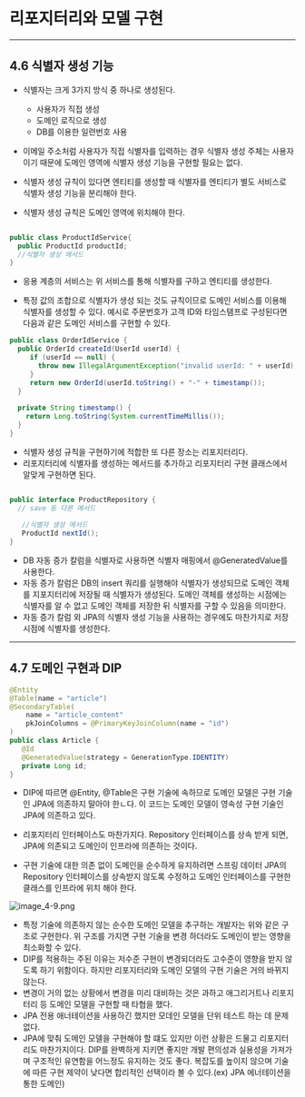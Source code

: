 # 리포지터리와 모델 구현

---

## 4.6 식별자 생성 기능

 - 식별자는 크게 3가지 방식 중 하나로 생성된다.
   - 사용자가 직접 생성
   - 도메인 로직으로 생성
   - DB를 이용한 일련번호 사용


- 이메일 주소처럼 사용자가 직접 식별자를 입력하는 경우 식별자 생성 주체는 사용자이기 때문에 도메인 영역에 식별자 생성 기능을 구현할 필요는 없다.
- 식별자 생성 규칙이 있다면 엔티티를 생성할 때 식별자를 엔티티가 별도 서비스로 식별자 생성 기능을 분리해야 한다.
- 식별자 생성 규칙은 도메인 영역에 위치해야 한다.

```java

public class ProductIdService{
  public ProductId productId;
  //식별자 생성 메서드
}
```

 - 응용 계층의 서비스는 위 서비스를 통해 식별자를 구하고 엔티티를 생성한다.

 - 특정 값의 조합으로 식별자가 생성 되는 것도 규칙이므로 도메인 서비스를 이용해 식별자를 생성할 수 있다. 예시로 주문번호가 고객 ID와 타임스탬프로 구성된다면 다음과 같은 도메인 서비스를 구현할 수 있다.

```java
public class OrderIdService {
  public OrderId createId(UserId userId) {
     if (userId == null) {
       throw new IllegalArgumentException("invalid userId: " + userId);
     }
     return new OrderId(userId.toString() + "-" + timestamp());
  }
  
  private String timestamp() {
    return Long.toString(System.currentTimeMillis());
  }
}
```

 - 식별자 생성 규칙을 구현하기에 적합한 또 다른 장소는 리포지터리다.
 - 리포지터리에 식별자를 생성하는 메서드를 추가하고 리포지터리 구현 클래스에서 알맞게 구현하면 된다.

```java

public interface ProductRepository {
  // save 등 다른 메서드
   
   //식별자 생성 메서드
   ProductId nextId();
}
```

 - DB 자동 증가 칼럼을 식별자로 사용하면 식별자 매핑에서 @GeneratedValue를 사용한다.
 - 자동 증가 칼럼은 DB의 insert 쿼리를 실행해야 식별자가 생성되므로 도메인 객체를 지포지터리에 저장될 때 식별자가 생성된다. 도메인 객체를 생성하는 시점에는 식별자를 알 수 없고 도메인 객체를 저장한 뒤 식별자를 구할 수 있음을 의미한다.
 - 자동 증가 칼럼 외 JPA의 식별자 생성 기능을 사용하는 경우에도 마찬가지로 저장 시점에 식별자를 생성한다.

---

## 4.7 도메인 구현과 DIP

```java
@Entity
@Table(name = "article")
@SecondaryTable(
    name = "article_content"
    pkJoinColumns = @PrimaryKeyJoinColumn(name = "id")    
)
public class Article {
   @Id
   @GeneratedValue(strategy = GenerationType.IDENTITY)
   private Long id;
}
```
 - DIP에 따르면 @Entity, @Table은 구현 기술에 속하므로 도메인 모델은 구현 기술인 JPA에 의존하지 말아야 한ㄴ다. 이 코드는 도메인 모델이 영속성 구현 기술인 JPA에 의존하고 있다.
 - 리포지터리 인터페이스도 마찬가지다. Repository 인터페이스를 상속 받게 되면, JPA에 의존되고 도메인이 인프라에 의존하는 것이다.

 - 구현 기술에 대한 의존 없이 도메인을 순수하게 유지하려면 스프링 데이터 JPA의 Repository 인터페이스를 상속받지 않도록 수정하고 도메인 인터페이스를 구현한 클래스를 인프라에 위치 해야 한다.

![image_4-9.png](image%2Fimage_4-9.png)

    
 - 특정 기술에 의존하지 않는 순수한 도메인 모델을 추구하는 개발자는 위와 같은 구조로 구현한다. 위 구조를 가지면 구현 기술을 변경 하더라도 도메인이 받는 영향을 최소화할 수 있다.
 - DIP를 적용하는 주된 이유는 저수준 구현이 변경되더라도 고수준이 영향을 받지 않도록 하기 위함이다. 하지만 리포지터리와 도메인 모델의 구현 기술은 거의 바뀌지 않는다.
 - 변경이 거의 없는 상황에서 변경을 미리 대비하는 것은 과하고 애그리거트나 리포지터리 등 도메인 모델을 구현할 때 타협을 했다.
 - JPA 전용 애너테이션을 사용하긴 했지만 모데인 모델을 단위 테스트 하는 데 문제 없다.
 - JPA에 맞춰 도메인 모델을 구현해야 할 떄도 있지만 이런 상황은 드물고 리포지터리도 마찬가지이다. DIP를 완벽하게 지키면 좋지만 개발 편의성과 실용성을 가져가며 구조적인 유연함을 어느정도 유지하는 것도 좋다. 복잡도를 높이지 않으며 기술에 따른 구현 제약이 낮다면 합리적인 선택이라 볼 수 있다.(ex) JPA 에너테이션을 통한 도메인)

